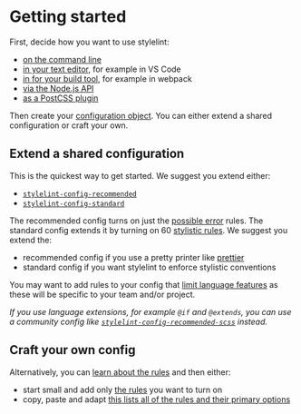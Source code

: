 # Getting started

First, decide how you want to use stylelint:

-   [on the command line](usage/cli.md)
-   [in your text editor](integrations/editor.md), for example in VS Code
-   [in for your build tool](integrations/task-runner.md), for example in webpack
-   [via the Node.js API](usage/node-api.md)
-   [as a PostCSS plugin](usage/postcss-plugin.md)

Then create your [configuration object](configuration.md). You can either extend a shared configuration or craft your own.

## Extend a shared configuration

This is the quickest way to get started. We suggest you extend either:

-   [`stylelint-config-recommended`](https://github.com/stylelint/stylelint-config-recommended)
-   [`stylelint-config-standard`](https://github.com/stylelint/stylelint-config-standard)

The recommended config turns on just the [possible error](rules/list-of.md#possible-errors) rules. The standard config extends it by turning on 60 [stylistic rules](rules/list-of.md#stylistic-issues). We suggest you extend the:

-   recommended config if you use a pretty printer like [prettier](https://prettier.io/)
-   standard config if you want stylelint to enforce stylistic conventions

You may want to add rules to your config that [limit language features](rules/list-of.md#limit-language-features) as these will be specific to your team and/or project.

*If you use language extensions, for example `@if` and `@extends`, you can use a community config like [`stylelint-config-recommended-scss`](https://github.com/kristerkari/stylelint-config-recommended-scss) instead.*

## Craft your own config

Alternatively, you can [learn about the rules](rules/about.md) and then either:

-   start small and add only [the rules](rules/list-of.md) you want to turn on
-   copy, paste and adapt [this lists all of the rules and their primary options](rules/list-of.md#as-json)
